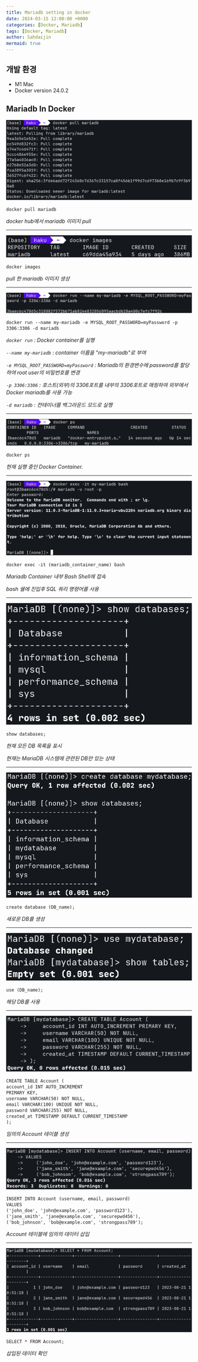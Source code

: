 ```yaml
---
title: Mariadb setting in docker
date: 2024-03-15 12:00:00 +0000
categories: [Docker, Mariadb]
tags: [Docker, Mariadb]
author: Sahdaijin
mermaid: true
---
```


## 개발 환경

- <span class="env-text">M1 Mac</span>
- <span class="env-text">Docker version 24.0.2</span>

## Mariadb In Docker

![1_pull_image](/assets/img/2024-03-15/1_pull_image.jpg)

```
docker pull mariadb
```

_docker hub에서 mariadb 이미지 pull_

---

![2_images](/assets/img/2024-03-15/2_images.jpg)

```
docker images
```

_pull 한 mariadb 이미지 생성_

---

![3_docker_run](/assets/img/2024-03-15/3_docker_run.jpg)

```
docker run --name my-mariadb -e MYSQL_ROOT_PASSWORD=myPassword -p 3306:3306 -d mariadb
```

_`docker run` : Docker container를 실행_

_`--name my-mariadb` : container 이름을 "my-mariadb"로 부여_

_`-e MYSQL_ROOT_PASSWORD=myPassword` : Mariadb의 환경변수에 password를 할당하여 root user의 비밀번호를 변경_

_`-p 3306:3306` : 호스트(외부)의 3306포트를 내부의 3306포트로 매핑하여 외부에서 Docker mariadb를 사용 가능_

_`-d mariadb` : 컨테이너를 백그라운드 모드로 실행_

---

![4_docker_ps](/assets/img/2024-03-15/4_docker_ps.jpg)

```
docker ps
```

_현재 실행 중인 Docker Container._

---

![5_docker_exec](/assets/img/2024-03-15/5_docker_exec.jpg)

```
docker exec -it (mariadb_container_name) bash
```

_Mariadb Container 내부 Bash Shell에 접속_

_bash 쉘에 진입후 SQL 쿼리 명령어를 사용_

---

![6_show_tables](/assets/img/2024-03-15/6_show_tables.jpg)

```
show databases;
```

_현재 모든 DB 목록을 표시_

_현재는 MariaDB 시스템에 관련된 DB만 있는 상태_

---

![7_create_database](/assets/img/2024-03-15/7_create_database.jpg)

```
create database (DB_name);
```

_새로운 DB를 생성_

---

![8_use_database](/assets/img/2024-03-15/8_use_database.jpg)

```
use (DB_name);
```

_해당 DB를 사용_

---

![9_create_table](/assets/img/2024-03-15/9_create_table.jpg)

```
CREATE TABLE Account (
account_id INT AUTO_INCREMENT
PRIMARY KEY,
username VARCHAR(50) NOT NULL,
email VARCHAR(100) UNIQUE NOT NULL,
password VARCHAR(255) NOT NULL,
created_at TIMESTAMP DEFAULT CURRENT_TIMESTAMP
);
```

_임의의 Account 테이블 생성_

---

![10_insert_data](/assets/img/2024-03-15/10_insert_data.jpg)

```
INSERT INTO Account (username, email, password)
VALUES
('john_doe', 'john@example.com', 'password123'),
('jane_smith', 'jane@example.com', 'securepwd456'),
('bob_johnson', 'bob@example.com', 'strongpass789');
```

_Account 테이블에 임의의 데이터 삽입_

---

![11_show_data](/assets/img/2024-03-15/11_show_data.jpg)

```
SELECT * FROM Account;
```

_삽입된 데이터 확인_

